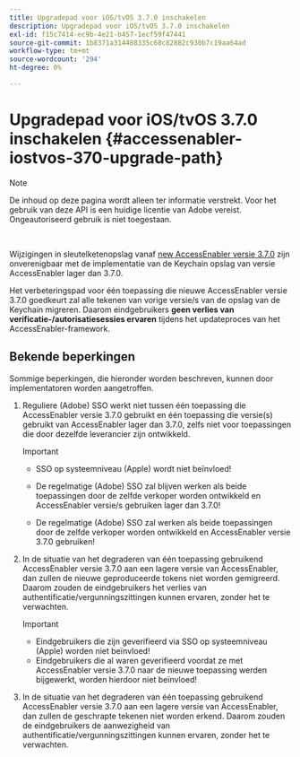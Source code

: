 ```yaml
---
title: Upgradepad voor iOS/tvOS 3.7.0 inschakelen
description: Upgradepad voor iOS/tvOS 3.7.0 inschakelen
exl-id: f15c7414-ec9b-4e21-b457-1ecf59f47441
source-git-commit: 1b8371a314488335c68c82882c930b7c19aa64ad
workflow-type: tm+mt
source-wordcount: '294'
ht-degree: 0%

---
```


# Upgradepad voor iOS/tvOS 3.7.0 inschakelen {#accessenabler-iostvos-370-upgrade-path}

>[!NOTE]
>
>De inhoud op deze pagina wordt alleen ter informatie verstrekt. Voor het gebruik van deze API is een huidige licentie van Adobe vereist. Ongeautoriseerd gebruik is niet toegestaan.

</br>

Wijzigingen in sleutelketenopslag vanaf [new AccessEnabler versie 3.7.0](/help/authentication/authn-rn-ios-tvos-370.md) zijn onverenigbaar met de implementatie van de Keychain opslag van versie AccessEnabler lager dan 3.7.0.

Het verbeteringspad voor één toepassing die nieuwe AccessEnabler versie 3.7.0 goedkeurt zal alle tekenen van vorige versie/s van de opslag van de Keychain migreren. Daarom eindgebruikers **geen verlies van verificatie-/autorisatiesessies ervaren** tijdens het updateproces van het AccessEnabler-framework.

## Bekende beperkingen

Sommige beperkingen, die hieronder worden beschreven, kunnen door implementatoren worden aangetroffen.


1. Reguliere (Adobe) SSO werkt niet tussen één toepassing die AccessEnabler versie 3.7.0 gebruikt en één toepassing die versie(s) gebruikt van AccessEnabler lager dan 3.7.0, zelfs niet voor toepassingen die door dezelfde leverancier zijn ontwikkeld.

   >[!IMPORTANT]
   >
   >* SSO op systeemniveau (Apple) wordt niet beïnvloed!
   >
   >* De regelmatige (Adobe) SSO zal blijven werken als beide toepassingen door de zelfde verkoper worden ontwikkeld en AccessEnabler versie/s gebruiken lager dan 3.7.0!
   >
   >* De regelmatige (Adobe) SSO zal werken als beide toepassingen door de zelfde verkoper worden ontwikkeld en AccessEnabler versie 3.7.0 gebruiken!


1. In de situatie van het degraderen van één toepassing gebruikend AccessEnabler versie 3.7.0 aan een lagere versie van AccessEnabler, dan zullen de nieuwe geproduceerde tokens niet worden gemigreerd. Daarom zouden de eindgebruikers het verlies van authentificatie/vergunningszittingen kunnen ervaren, zonder het te verwachten.

   >[!IMPORTANT]
   >
   >* Eindgebruikers die zijn geverifieerd via SSO op systeemniveau (Apple) worden niet beïnvloed!
   >* Eindgebruikers die al waren geverifieerd voordat ze met AccessEnabler versie 3.7.0 naar de nieuwe toepassing werden bijgewerkt, worden hierdoor niet beïnvloed!

1. In de situatie van het degraderen van één toepassing gebruikend AccessEnabler versie 3.7.0 aan een lagere versie van AccessEnabler, dan zullen de geschrapte tekenen niet worden erkend. Daarom zouden de eindgebruikers de aanwezigheid van authentificatie/vergunningszittingen kunnen ervaren, zonder het te verwachten.
